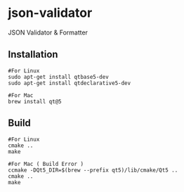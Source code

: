 # json-validator
JSON Validator &amp; Formatter

## Installation

```
#For Linux
sudo apt-get install qtbase5-dev
sudo apt-get install qtdeclarative5-dev

#For Mac
brew install qt@5
```

## Build

```
#For Linux
cmake ..
make 

#For Mac ( Build Error )
ccmake -DQt5_DIR=$(brew --prefix qt5)/lib/cmake/Qt5 .. 
cmake ..
make
```